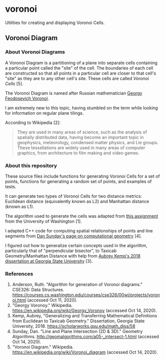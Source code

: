 # voronoi

Utilities for creating and displaying Voronoi Cells.

## Voronoi Diagram

### About Voronoi Diagrams

A Voronoi Diagram is a partitioning of a plane into separate cells containing a
particular point called the &quot;site&quot; of the cell.  The boundaries of
each cell are constructed so that all points in a particular cell are closer to
that cell's &quot;site&quot; as they are to any other cell's site. These cells
are called *Voronoi Cells* [5].

The Voronoi Diagram is named after Russian mathematician [Georgy Feodosevich
Voronoi](https://en.wikipedia.org/wiki/Georgy_Voronoy).

I am extremely new to this topic, having stumbled on the term while looking for
information on regular plane tilings.

According to Wikipedia [2]:

> They are used in many areas of science, such as the analysis of spatially
> distributed data, having become an important topic in geophysics, meteorology,
> condensed matter physics, and Lie groups. These tessellations are widely used
> in many areas of computer graphics, from architecture to film making and video
> games.

### About this repository

These source files include functions for generating Voronoi Cells for a set of
points, functions for generating a random set of points, and examples of tests.

It can generate two types of Voronoi Cells for two distance metrics:
Euclidean distance (equivalently known as L2) and Manhattan distance (known as
L1).

The algorithm used to generate the cells was adapted from [this
assignment](https://courses.cs.washington.edu/courses/cse326/00wi/projects/voronoi.html)
from the University of Washington [1].

I adapted C++ code for computing spatial relationships of points and line
segments from [Dan Sunday's page on computational
geometry](http://geomalgorithms.com/a05-_intersect-1.html) [4].

I figured out how to generalize certain concepts used in the algorithm,
particularly that of "perpendicular bisector", to Taxicab Geometry/Manhattan
Distance with help from [Aubrey Kemp's 2018 dissertation at Georgia State
University](https://scholarworks.gsu.edu/math_diss/58) [3].

### References

1. Anderson, Ruth. "Algorithm for generation of Voronoi diagrams." CSE326: Data Structures.  https://courses.cs.washington.edu/courses/cse326/00wi/projects/voronoi.html (accessed Oct 11, 2020).
2. "Georgy Voronoy." Wikipedia.  https://en.wikipedia.org/wiki/Georgy_Voronoy (accessed Oct 14, 2020).
3. Kemp, Aubrey, "Generalizing and Transferring Mathematical Definitions from Euclidean to Taxicab Geometry." Dissertation, Georgia State University, 2018.  https://scholarworks.gsu.edu/math_diss/58
4. Sunday, Dan. "Line and Plane Intersection (2D &amp; 3D)." Geometry Algorithms.  http://geomalgorithms.com/a05-_intersect-1.html (accessed Oct 14, 2020).
5. "Voronoi Diagram." Wikipedia.  https://en.wikipedia.org/wiki/Voronoi_diagram (accessed Oct 14, 2020).
